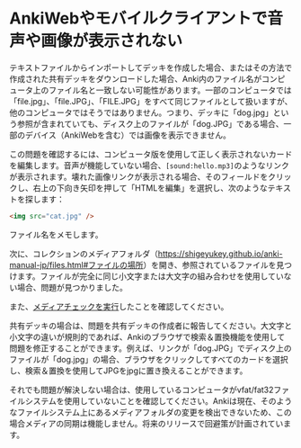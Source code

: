 # AnkiWebやモバイルクライアントで音声や画像が表示されない

テキストファイルからインポートしてデッキを作成した場合、またはその方法で作成された共有デッキをダウンロードした場合、Anki内のファイル名がコンピュータ上のファイル名と一致しない可能性があります。一部のコンピュータでは「file.jpg」、「file.JPG」、「FILE.JPG」をすべて同じファイルとして扱いますが、他のコンピュータではそうではありません。つまり、デッキに「dog.jpg」という参照が含まれていても、ディスク上のファイルが「dog.JPG」である場合、一部のデバイス（AnkiWebを含む）では画像を表示できません。

この問題を確認するには、コンピュータ版を使用して正しく表示されないカードを編集します。音声が機能していない場合、`[sound:hello.mp3]`のようなリンクが表示されます。壊れた画像リンクが表示される場合、そのフィールドをクリックし、右上の下向き矢印を押して「HTMLを編集」を選択し、次のようなテキストを探します：

```html
<img src="cat.jpg" />
```

ファイル名をメモします。

次に、コレクションのメディアフォルダ（<https://shigeyukey.github.io/anki-manual-jp/files.html#ファイルの場所>）を開き、参照されているファイルを見つけます。ファイルが完全に同じ小文字または大文字の組み合わせを使用していない場合、問題が見つかりました。

また、[メディアチェックを実行](https://shigeyukey.github.io/anki-manual-jp/media.html#メディアの手動追加)したことを確認してください。

共有デッキの場合は、問題を共有デッキの作成者に報告してください。大文字と小文字の違いが規則的であれば、Ankiのブラウザで検索＆置換機能を使用して問題を修正することができます。例えば、リンクが「dog.JPG」でディスク上のファイルが「dog.jpg」の場合、ブラウザをクリックしてすべてのカードを選択し、検索＆置換を使用してJPGをjpgに置き換えることができます。

それでも問題が解決しない場合は、使用しているコンピュータがvfat/fat32ファイルシステムを使用していないことを確認してください。Ankiは現在、そのようなファイルシステム上にあるメディアフォルダの変更を検出できないため、この場合メディアの同期は機能しません。将来のリリースで回避策が計画されています。